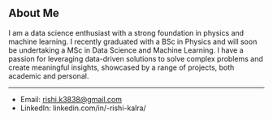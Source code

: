 ## About Me

I am a data science enthusiast with a strong foundation in physics and machine learning. I recently graduated with a BSc in Physics and will soon be undertaking a MSc in Data Science and Machine Learning. I have a passion for leveraging data-driven solutions to solve complex problems and create meaningful insights, showcased by a range of projects, both academic and personal.

-----------------------------------------------------------------------------------------------------------------------------------------------------------------------------------------------------------------------

- Email: rishi.k3838@gmail.com
- LinkedIn: linkedin.com/in/-rishi-kalra/

<!---
rk68/rk68 is a ✨ special ✨ repository because its `README.md` (this file) appears on your GitHub profile.
You can click the Preview link to take a look at your changes.
--->

